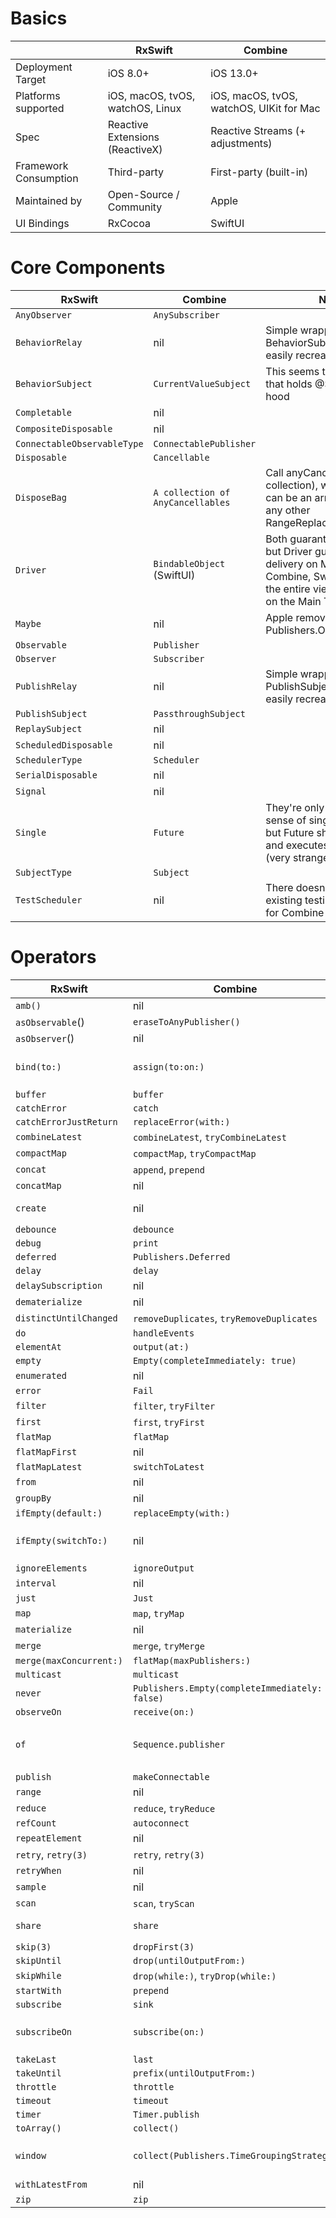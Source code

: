 # Basics

|  | RxSwift | Combine |
| --- | --- | --- |
| Deployment Target | iOS 8.0+ | iOS 13.0+ |
| Platforms supported | iOS, macOS, tvOS, watchOS, Linux | iOS, macOS, tvOS, watchOS, UIKit for Mac |
| Spec | Reactive Extensions (ReactiveX) | Reactive Streams (+ adjustments) |
| Framework Consumption | Third-party | First-party (built-in) |
| Maintained by | Open-Source / Community | Apple |
| UI Bindings | RxCocoa | SwiftUI |


# Core Components

| RxSwift | Combine | Notes |
| --- | --- | --- |
| `AnyObserver` | `AnySubscriber` |  |
| `BehaviorRelay` | nil | Simple wrapper around BehaviorSubject, could be easily recreated in Combine |
| `BehaviorSubject` | `CurrentValueSubject` | This seems to be the type that holds @State under the hood |
| `Completable` | nil |  |
| `CompositeDisposable` | nil |  |
| `ConnectableObservableType` | `ConnectablePublisher` |  |
| `Disposable` | `Cancellable` |  |
| `DisposeBag` | `A collection of AnyCancellables` | Call anyCancellable.store(in: collection), where collection can be an array, a set, or any other RangeReplaceableCollection |
| `Driver` | `BindableObject` (SwiftUI) | Both guarantee no failure, but Driver guarantees delivery on Main Thread. In Combine, SwiftUI recreates the entire view hierarachy on the Main Thread, instead. |
| `Maybe` | nil | Apple removed Publishers.Optional. |
| `Observable` | `Publisher` |  |
| `Observer` | `Subscriber` |  |
| `PublishRelay` | nil | Simple wrapper around PublishSubject, could be easily recreated in Combine |
| `PublishSubject` | `PassthroughSubject` |  |
| `ReplaySubject` | nil |  |
| `ScheduledDisposable` | nil |  |
| `SchedulerType` | `Scheduler` |  |
| `SerialDisposable` | nil |  |
| `Signal` | nil |  |
| `Single` | `Future` | They're only similar in the sense of single emission, but Future shares resources and executes immediately (very strange behavior) |
| `SubjectType` | `Subject` |  |
| `TestScheduler` | nil | There doesn't seem to be an existing testing scheduler for Combine code |


# Operators

| RxSwift | Combine | Notes |
| --- | --- | --- |
| `amb()` | nil |  |
| `asObservable`() | `eraseToAnyPublisher()` |  |
| `asObserver`() | nil |  |
| `bind(to:)` | `assign(to:on:)` | Assign uses a KeyPath which is really nice and useful. RxSwift needs a Binder / ObserverType to bind to. |
| `buffer` | `buffer` |  |
| `catchError` | `catch` |  |
| `catchErrorJustReturn` | `replaceError(with:)` |  |
| `combineLatest` | `combineLatest`, `tryCombineLatest` |  |
| `compactMap` | `compactMap`, `tryCompactMap` |  |
| `concat` | `append`, `prepend` |  |
| `concatMap` | nil |  |
| `create` | nil | Apple removed AnyPublisher with a closure in Xcode 11 beta 3 :-( |
| `debounce` | `debounce` |  |
| `debug` | `print` |  |
| `deferred` | `Publishers.Deferred` |  |
| `delay` | `delay` |  |
| `delaySubscription` | nil |  |
| `dematerialize` | nil |  |
| `distinctUntilChanged` | `removeDuplicates`, `tryRemoveDuplicates` |  |
| `do` | `handleEvents` |  |
| `elementAt` | `output(at:)` |  |
| `empty` | `Empty(completeImmediately: true)` |  |
| `enumerated` | nil |  |
| `error` | `Fail` |  |
| `filter` | `filter`, `tryFilter` |  |
| `first` | `first`, `tryFirst` |  |
| `flatMap` | `flatMap` |  |
| `flatMapFirst` | nil |  |
| `flatMapLatest` | `switchToLatest` |  |
| `from` | nil |  |
| `groupBy` | nil |  |
| `ifEmpty(default:)` | `replaceEmpty(with:)` |  |
| `ifEmpty(switchTo:)` | nil | Could be achieved with composition - replaceEmpty(with: publisher).switchToLatest() |
| `ignoreElements` | `ignoreOutput` |  |
| `interval` | nil |  |
| `just` | `Just` |  |
| `map` | `map`, `tryMap` |  |
| `materialize` | nil |  |
| `merge` | `merge`, `tryMerge` |  |
| `merge(maxConcurrent:)` | `flatMap(maxPublishers:)` |  |
| `multicast` | `multicast` |  |
| `never` | `Publishers.Empty(completeImmediately: false)` |  |
| `observeOn` | `receive(on:)` |  |
| `of` | `Sequence.publisher` | `publisher` property on any `Sequence` or you can use `Publishers.Sequence(sequence:)` directly |
| `publish` | `makeConnectable` |  |
| `range` | nil |  |
| `reduce` | `reduce`, `tryReduce` |  |
| `refCount` | `autoconnect` |  |
| `repeatElement` | nil |  |
| `retry`, `retry(3)` | `retry`, `retry(3)` |  |
| `retryWhen` | nil |  |
| `sample` | nil |  |
| `scan` | `scan`, `tryScan` |  |
| `share` | `share` | There’s no replay or scope in Combine. Could be “faked” with multicast. |
| `skip(3)` | `dropFirst(3)` |  |
| `skipUntil` | `drop(untilOutputFrom:)` |  |
| `skipWhile` | `drop(while:)`, `tryDrop(while:)` |  |
| `startWith` | `prepend` |  |
| `subscribe` | `sink` |  |
| `subscribeOn` | `subscribe(on:)` | RxSwift uses Schedulers. Combine uses RunLoop, DispatchQueue, and OperationQueue. |
| `takeLast` | `last` |  |
| `takeUntil` | `prefix(untilOutputFrom:)` |  |
| `throttle` | `throttle` |  |
| `timeout` | `timeout` |  |
| `timer` | `Timer.publish` |  |
| `toArray()` | `collect()` |  |
| `window` | `collect(Publishers.TimeGroupingStrategy)` | Combine has a TimeGroupingStrategy.byTimeOrCount that could be used as a window. |
| `withLatestFrom` | nil |  |
| `zip` | `zip` |  |
